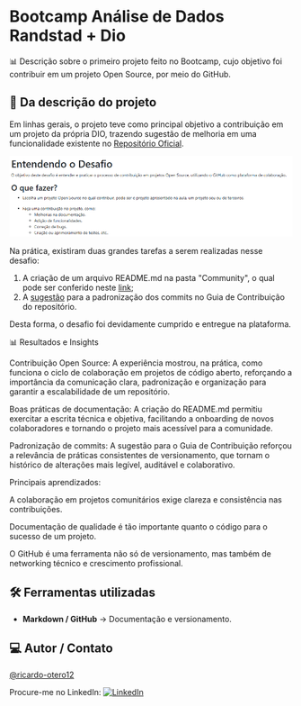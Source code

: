 # Bootcamp Análise de Dados Randstad + Dio

📊 Descrição sobre o primeiro projeto feito no Bootcamp, cujo objetivo foi contribuir em um projeto Open Source, por meio do GitHub.

## 📕 Da descrição do projeto

Em linhas gerais, o projeto teve como principal objetivo a contribuição em um projeto da própria DIO, trazendo sugestão de melhoria em uma funcionalidade existente no [Repositório Oficial](https://github.com/digitalinnovationone/dio-lab-open-source).

![Instruções](imagens/Instruções_do_desafio.png)

Na prática, existiram duas grandes tarefas a serem realizadas nesse desafio:

1. A criação de um arquivo README.md na pasta "Community", o qual pode ser conferido neste [link](https://github.com/digitalinnovationone/dio-lab-open-source/blob/main/community/ricardo-otero12.md);
2. A [sugestão](https://github.com/digitalinnovationone/dio-lab-open-source/issues/69416) para a padronização dos commits no Guia de Contribuição do repositório.

Desta forma, o desafio foi devidamente cumprido e entregue na plataforma.

📊 Resultados e Insights

Contribuição Open Source:
A experiência mostrou, na prática, como funciona o ciclo de colaboração em projetos de código aberto, reforçando a importância da comunicação clara, padronização e organização para garantir a escalabilidade de um repositório.

Boas práticas de documentação:
A criação do README.md permitiu exercitar a escrita técnica e objetiva, facilitando a onboarding de novos colaboradores e tornando o projeto mais acessível para a comunidade.

Padronização de commits:
A sugestão para o Guia de Contribuição reforçou a relevância de práticas consistentes de versionamento, que tornam o histórico de alterações mais legível, auditável e colaborativo.

Principais aprendizados:

A colaboração em projetos comunitários exige clareza e consistência nas contribuições.

Documentação de qualidade é tão importante quanto o código para o sucesso de um projeto.

O GitHub é uma ferramenta não só de versionamento, mas também de networking técnico e crescimento profissional.

## 🛠 Ferramentas utilizadas

- **Markdown / GitHub** → Documentação e versionamento.  

## 💻 Autor / Contato

[@ricardo-otero12](https://github.com/ricardo-otero12)

Procure-me no LinkedIn: [![LinkedIn](https://img.shields.io/badge/LinkedIn-0077B5?style=for-the-badge&logo=linkedin&logoColor=white)](https://www.linkedin.com/in/ricardogarcia56/)
